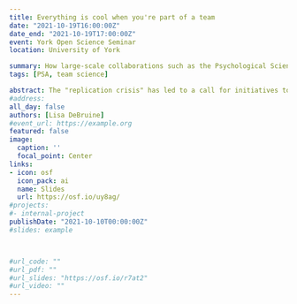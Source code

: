 ```yaml
---
title: Everything is cool when you're part of a team
date: "2021-10-19T16:00:00Z"
date_end: "2021-10-19T17:00:00Z"
event: York Open Science Seminar
location: University of York

summary: How large-scale collaborations such as the Psychological Science Accelerator can improve both replicability and generalisability.
tags: [PSA, team science]

abstract: The "replication crisis" has led to a call for initiatives to increase the replicability of psychological science, such as data and code sharing, pre-registration, registered reports, and reproducible workflows. Similarly, researchers have questioned the extent to which studies of WEIRD populations (Western, Educated, Industrialised, Rich, and Democratic) generalise to the majority of people in the rest of the world. Here, I will discuss how large-scale collaborations can improve both replicability and generalisability, with a focus on the Psychological Science Accelerator, a globally distributed network of more than 1300 researchers from more than 70 countries across all six populated continents.
#address:
all_day: false
authors: [Lisa DeBruine]
#event_url: https://example.org
featured: false
image:
  caption: ''
  focal_point: Center
links:
- icon: osf
  icon_pack: ai
  name: Slides
  url: https://osf.io/uy8ag/
#projects:
#- internal-project
publishDate: "2021-10-10T00:00:00Z"
#slides: example



#url_code: ""
#url_pdf: ""
#url_slides: "https://osf.io/r7at2"
#url_video: ""
---
```


